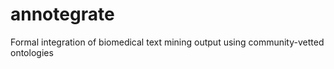 # annotegrate
Formal integration of biomedical text mining output using community-vetted ontologies
